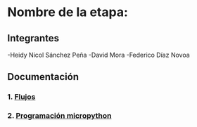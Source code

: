 # Nombre de la etapa:

## Integrantes
-Heidy Nicol Sánchez Peña
-David Mora
-Federico Díaz Novoa

## Documentación

### 1. [Flujos](/G03/flujos/flows.json)

### 2. [Programación micropython](/G03/micropython/test.py)


